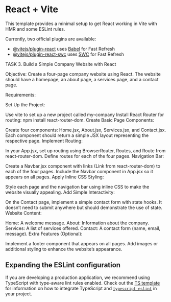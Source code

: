 # React + Vite

This template provides a minimal setup to get React working in Vite with HMR and some ESLint rules.

Currently, two official plugins are available:

- [@vitejs/plugin-react](https://github.com/vitejs/vite-plugin-react/blob/main/packages/plugin-react) uses [Babel](https://babeljs.io/) for Fast Refresh
- [@vitejs/plugin-react-swc](https://github.com/vitejs/vite-plugin-react/blob/main/packages/plugin-react-swc) uses [SWC](https://swc.rs/) for Fast Refresh

TASK 3. Build a Simple Company Website with React

Objective: Create a four-page company website using React. The website should have a homepage, an about page, a services page, and a contact page.

Requirements:

Set Up the Project:

Use vite to set up a new project called my-company
Install React Router for routing: npm install react-router-dom.
Create Basic Page Components:

Create four components: Home.jsx, About.jsx, Services.jsx, and Contact.jsx. Each component should return a simple JSX layout representing the respective page.
Implement Routing:

In your App.jsx, set up routing using BrowserRouter, Routes, and Route from react-router-dom.
Define routes for each of the four pages.
Navigation Bar:

Create a Navbar.jsx component with links (Link from react-router-dom) to each of the four pages.
Include the Navbar component in App.jsx so it appears on all pages.
Apply Inline CSS Styling:

Style each page and the navigation bar using inline CSS to make the website visually appealing.
Add Simple Interactivity:

On the Contact page, implement a simple contact form with state hooks. It doesn’t need to submit anywhere but should demonstrate the use of state.
Website Content:

Home: A welcome message.
About: Information about the company.
Services: A list of services offered.
Contact: A contact form (name, email, message).
Extra Features (Optional):

Implement a footer component that appears on all pages.
Add images or additional styling to enhance the website’s appearance.

## Expanding the ESLint configuration

If you are developing a production application, we recommend using TypeScript with type-aware lint rules enabled. Check out the [TS template](https://github.com/vitejs/vite/tree/main/packages/create-vite/template-react-ts) for information on how to integrate TypeScript and [`typescript-eslint`](https://typescript-eslint.io) in your project.

